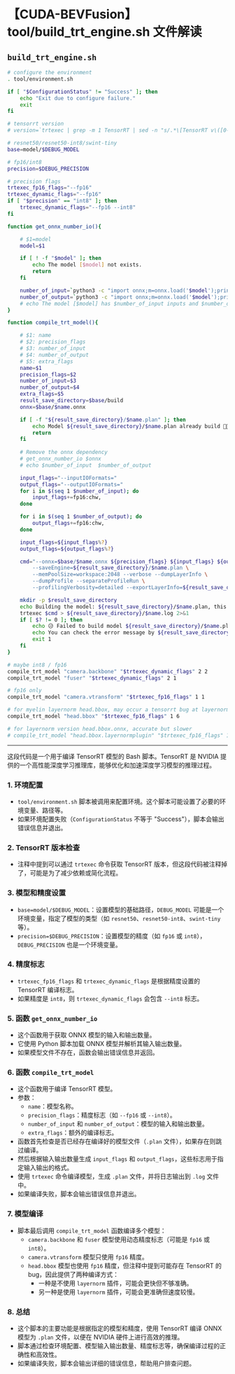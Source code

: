 # 【CUDA-BEVFusion】tool/build_trt_engine.sh 文件解读

## `build_trt_engine.sh`

```bash
# configure the environment
. tool/environment.sh

if [ "$ConfigurationStatus" != "Success" ]; then
    echo "Exit due to configure failure."
    exit
fi

# tensorrt version
# version=`trtexec | grep -m 1 TensorRT | sed -n "s/.*\[TensorRT v\([0-9]*\)\].*/\1/p"`

# resnet50/resnet50-int8/swint-tiny
base=model/$DEBUG_MODEL

# fp16/int8
precision=$DEBUG_PRECISION

# precision flags
trtexec_fp16_flags="--fp16"
trtexec_dynamic_flags="--fp16"
if [ "$precision" == "int8" ]; then
    trtexec_dynamic_flags="--fp16 --int8"
fi

function get_onnx_number_io(){

    # $1=model
    model=$1

    if [ ! -f "$model" ]; then
        echo The model [$model] not exists.
        return
    fi

    number_of_input=`python3 -c "import onnx;m=onnx.load('$model');print(len(m.graph.input), end='')"`
    number_of_output=`python3 -c "import onnx;m=onnx.load('$model');print(len(m.graph.output), end='')"`
    # echo The model [$model] has $number_of_input inputs and $number_of_output outputs.
}

function compile_trt_model(){

    # $1: name
    # $2: precision_flags
    # $3: number_of_input
    # $4: number_of_output
    # $5: extra_flags
    name=$1
    precision_flags=$2
    number_of_input=$3
    number_of_output=$4
    extra_flags=$5
    result_save_directory=$base/build
    onnx=$base/$name.onnx

    if [ -f "${result_save_directory}/$name.plan" ]; then
        echo Model ${result_save_directory}/$name.plan already build 🙋🙋🙋.
        return
    fi
    
    # Remove the onnx dependency
    # get_onnx_number_io $onnx
    # echo $number_of_input  $number_of_output

    input_flags="--inputIOFormats="
    output_flags="--outputIOFormats="
    for i in $(seq 1 $number_of_input); do
        input_flags+=fp16:chw,
    done

    for i in $(seq 1 $number_of_output); do
        output_flags+=fp16:chw,
    done

    input_flags=${input_flags%?}
    output_flags=${output_flags%?}

    cmd="--onnx=$base/$name.onnx ${precision_flags} ${input_flags} ${output_flags} ${extra_flags} \
        --saveEngine=${result_save_directory}/$name.plan \
        --memPoolSize=workspace:2048 --verbose --dumpLayerInfo \
        --dumpProfile --separateProfileRun \
        --profilingVerbosity=detailed --exportLayerInfo=${result_save_directory}/$name.json"

    mkdir -p $result_save_directory
    echo Building the model: ${result_save_directory}/$name.plan, this will take several minutes. Wait a moment 🤗🤗🤗~.
    trtexec $cmd > ${result_save_directory}/$name.log 2>&1
    if [ $? != 0 ]; then
        echo 😥 Failed to build model ${result_save_directory}/$name.plan.
        echo You can check the error message by ${result_save_directory}/$name.log 
        exit 1
    fi
}

# maybe int8 / fp16
compile_trt_model "camera.backbone" "$trtexec_dynamic_flags" 2 2
compile_trt_model "fuser" "$trtexec_dynamic_flags" 2 1

# fp16 only
compile_trt_model "camera.vtransform" "$trtexec_fp16_flags" 1 1

# for myelin layernorm head.bbox, may occur a tensorrt bug at layernorm fusion but faster
compile_trt_model "head.bbox" "$trtexec_fp16_flags" 1 6

# for layernorm version head.bbox.onnx, accurate but slower
# compile_trt_model "head.bbox.layernormplugin" "$trtexec_fp16_flags" 1 6 "--plugins=libcustom_layernorm.so"
```
---
这段代码是一个用于编译 TensorRT 模型的 Bash 脚本。TensorRT 是 NVIDIA 提供的一个高性能深度学习推理库，能够优化和加速深度学习模型的推理过程。

### 1. **环境配置**
   - `tool/environment.sh` 脚本被调用来配置环境。这个脚本可能设置了必要的环境变量、路径等。
   - 如果环境配置失败（`ConfigurationStatus` 不等于 "Success"），脚本会输出错误信息并退出。

### 2. **TensorRT 版本检查**
   - 注释中提到可以通过 `trtexec` 命令获取 TensorRT 版本，但这段代码被注释掉了，可能是为了减少依赖或简化流程。

### 3. **模型和精度设置**
   - `base=model/$DEBUG_MODEL`：设置模型的基础路径，`DEBUG_MODEL` 可能是一个环境变量，指定了模型的类型（如 `resnet50`、`resnet50-int8`、`swint-tiny` 等）。
   - `precision=$DEBUG_PRECISION`：设置模型的精度（如 `fp16` 或 `int8`），`DEBUG_PRECISION` 也是一个环境变量。

### 4. **精度标志**
   - `trtexec_fp16_flags` 和 `trtexec_dynamic_flags` 是根据精度设置的 TensorRT 编译标志。
   - 如果精度是 `int8`，则 `trtexec_dynamic_flags` 会包含 `--int8` 标志。

### 5. **函数 `get_onnx_number_io`**
   - 这个函数用于获取 ONNX 模型的输入和输出数量。
   - 它使用 Python 脚本加载 ONNX 模型并解析其输入输出数量。
   - 如果模型文件不存在，函数会输出错误信息并返回。

### 6. **函数 `compile_trt_model`**
   - 这个函数用于编译 TensorRT 模型。
   - 参数：
     - `name`：模型名称。
     - `precision_flags`：精度标志（如 `--fp16` 或 `--int8`）。
     - `number_of_input` 和 `number_of_output`：模型的输入和输出数量。
     - `extra_flags`：额外的编译标志。
   - 函数首先检查是否已经存在编译好的模型文件（`.plan` 文件），如果存在则跳过编译。
   - 然后根据输入输出数量生成 `input_flags` 和 `output_flags`，这些标志用于指定输入输出的格式。
   - 使用 `trtexec` 命令编译模型，生成 `.plan` 文件，并将日志输出到 `.log` 文件中。
   - 如果编译失败，脚本会输出错误信息并退出。

### 7. **模型编译**
   - 脚本最后调用 `compile_trt_model` 函数编译多个模型：
     - `camera.backbone` 和 `fuser` 模型使用动态精度标志（可能是 `fp16` 或 `int8`）。
     - `camera.vtransform` 模型只使用 `fp16` 精度。
     - `head.bbox` 模型也使用 `fp16` 精度，但注释中提到可能存在 TensorRT 的 bug，因此提供了两种编译方式：
       - 一种是不使用 `layernorm` 插件，可能会更快但不够准确。
       - 另一种是使用 `layernorm` 插件，可能会更准确但速度较慢。

### 8. **总结**
   - 这个脚本的主要功能是根据指定的模型和精度，使用 TensorRT 编译 ONNX 模型为 `.plan` 文件，以便在 NVIDIA 硬件上进行高效的推理。
   - 脚本通过检查环境配置、模型输入输出数量、精度标志等，确保编译过程的正确性和高效性。
   - 如果编译失败，脚本会输出详细的错误信息，帮助用户排查问题。
